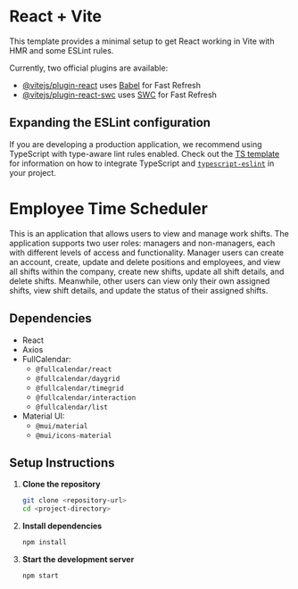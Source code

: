 # React + Vite

This template provides a minimal setup to get React working in Vite with HMR and some ESLint rules.

Currently, two official plugins are available:

- [@vitejs/plugin-react](https://github.com/vitejs/vite-plugin-react/blob/main/packages/plugin-react) uses [Babel](https://babeljs.io/) for Fast Refresh
- [@vitejs/plugin-react-swc](https://github.com/vitejs/vite-plugin-react/blob/main/packages/plugin-react-swc) uses [SWC](https://swc.rs/) for Fast Refresh

## Expanding the ESLint configuration

If you are developing a production application, we recommend using TypeScript with type-aware lint rules enabled. Check out the [TS template](https://github.com/vitejs/vite/tree/main/packages/create-vite/template-react-ts) for information on how to integrate TypeScript and [`typescript-eslint`](https://typescript-eslint.io) in your project.


# Employee Time Scheduler

This is an application that allows users to view and manage work shifts. The application supports two user roles: managers and non-managers, each with different levels of access and functionality. Manager users can create an account, create, update and delete positions and employees, and view all shifts within the company, create new shifts, update all shift details, and delete shifts. Meanwhile, other users can view only their own assigned shifts, view shift details, and update the status of their assigned shifts.



## Dependencies

- React
- Axios
- FullCalendar:
  - `@fullcalendar/react`
  - `@fullcalendar/daygrid`
  - `@fullcalendar/timegrid`
  - `@fullcalendar/interaction`
  - `@fullcalendar/list`
- Material UI:
  - `@mui/material`
  - `@mui/icons-material`


## Setup Instructions

1. **Clone the repository**

   ```bash
   git clone <repository-url>
   cd <project-directory>

2. **Install dependencies**

    ```bash
    npm install

3. **Start the development server**
    ```bash
    npm start